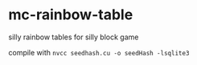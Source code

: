 # mc-rainbow-table
silly rainbow tables for silly block game

compile with `nvcc seedhash.cu -o seedHash -lsqlite3`
